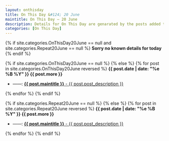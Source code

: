 ```yaml
---
layout: onthisday
title: On This Day &#124; 20 June
maintitle: On This Day — 20 June
description: Details for On This Day are genarated by the posts added to the website so the content is subject to changes/updates over time.
categories: [On This Day]
---
```


{% if site.categories.OnThisDay20June == null and site.categories.Repeat20June == null %}
<strong>Sorry no known details for today</strong>
{% endif %}

{% if site.categories.OnThisDay20June == null %}
{% else %}
{% for post in site.categories.OnThisDay20June reversed %}
<strong>{{ post.date | date: "%e %B %Y" }} {{ post.more }}</strong>
<ul>
<li> ——: <a href="{{ post.url }}"><strong>{{ post.maintitle }}</strong> - {{ post.post_description }}</a></li>
</ul>
{% endfor %}
{% endif %}

{% if site.categories.Repeat20June == null %}
{% else %}
{% for post in site.categories.Repeat20June reversed %}
<strong>{{ post.date | date: "%e %B %Y" }} {{ post.more }}</strong>
<ul>
<li> ——: <a href="{{ post.url }}"><strong>{{ post.maintitle }}</strong> - {{ post.post_description }}</a></li>
</ul>
{% endfor %}
{% endif %}
